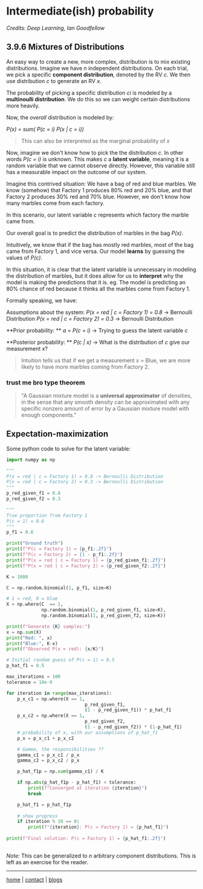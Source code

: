 # Intermediate(ish) probability

*Credits: Deep Learning, Ian Goodfellow*

## 3.9.6 Mixtures of Distributions

An easy way to create a new, more complex, distribution is to mix existing distributions. Imagine we have *n* independent distributions. On each trial, we pick a specific **component distribution**, denoted by the RV *c*. We then use distribution *c* to generate an RV *x*. 

The probability of picking a specific distribution *ci* is modeled by a **multinoulli distribution**. We do this so we can weight certain distributions more heavily.

Now, the *overall* distribution is modeled by:

*P(x) = sum( P(c = i) P(x | c = i))*

> This can also be interpreted as the marginal probability of *x*

Now, imagine we don't know how to pick the the distribution *c*. In other words *P(c = i)* is unknown. This makes *c* a **latent variable**, meaning it is a random variable that we cannot observe directly. However, this variable still has a measurable impact on the outcome of our system.

Imagine this contrived situation: 
We have a bag of red and blue marbles. We know (somehow) that Factory 1 produces 80% red and 20% blue, and that Factory 2 produces 30% red and 70% blue. However, we don't know how many marbles come from each factory.

In this scenario, our latent variable *c* represents which factory the marble came from. 

Our overall goal is to predict the distribution of marbles in the bag *P(x)*. 

Intuitively, we know that if the bag has mostly red marbles, most of the bag came from Factory 1, and vice versa. Our model **learns** by guessing the values of *P(c)*.

In this situation, it is clear that the latent variable is unnecessary in modeling the distribution of marbles, but it does allow for us to **interpret** why the model is making the predictions that it is. eg. The model is predicting an 80% chance of red because it thinks all the marbles come from Factory 1.

Formally speaking, we have:

Assumptions about the system:
*P(x = red | c = Factory 1) = 0.8* -> Bernoulli Distribution
*P(x = red | c = Factory 2) = 0.3* -> Bernoulli Distribution

**Prior probability: **
*a = P(c = i)* -> Trying to guess the latent variable *c*

**Posterior probability: **
*P(c | x)* -> What is the distribution of *c* give our measurement *x*?

> Intuition tells us that if we get a measurement *x* = Blue, we are more likely to have more marbles coming from Factory 2.

### trust me bro type theorem

> "A Gaussian mixture model is a **universal approximator** of densities, in the sense that any smooth density can be approximated with any specific nonzero amount of error by a Gaussian mixture model with enough components."

## Expectation-maximization

Some python code to solve for the latent variable:
```python
import numpy as np

"""
P(x = red | c = Factory 1) = 0.8 -> Bernoulli Distribution
P(x = red | c = Factory 2) = 0.3 -> Bernoulli Distribution
"""
p_red_given_f1 = 0.8
p_red_given_f2 = 0.3

"""
True proportion from Factory 1
P(c = 1) = 0.6
"""
p_f1 = 0.6

print("Ground truth")
print(f"P(c = Factory 1) = {p_f1:.2f}")
print(f"P(c = Factory 2) = {1 - p_f1:.2f}")
print(f"P(x = red | c = Factory 1) = {p_red_given_f1:.2f}")
print(f"P(x = red | c = Factory 2) = {p_red_given_f2:.2f}")

K = 1000

C = np.random.binomial(1, p_f1, size=K)

# 1 = red, 0 = blue
X = np.where(C  == 1, 
             np.random.binomial(1, p_red_given_f1, size=K), 
             np.random.binomial(1, p_red_given_f2, size=K))

print(f"Generate {K} samples:")
x = np.sum(X)
print("Red: ", x)
print("Blue:", K-x)
print(f"Observed P(x = red): {x/K}")

# Initial random guess of P(c = 1) = 0.5
p_hat_f1 = 0.5

max_iterations = 100
tolerance = 10e-9

for iteration in range(max_iterations):
    p_x_c1 = np.where(X == 1, 
                             p_red_given_f1, 
                             (1 - p_red_given_f1)) * p_hat_f1
    p_x_c2 = np.where(X == 1, 
                             p_red_given_f2, 
                             (1 - p_red_given_f2)) * (1-p_hat_f1)
    # probability of x, with our assumptions of p_hat_f1
    p_x = p_x_c1 + p_x_c2

    # Gamma, the responsibilities ??
    gamma_c1 = p_x_c1 / p_x
    gamma_c2 = p_x_c2 / p_x

    p_hat_f1p = np.sum(gamma_c1) / K

    if np.abs(p_hat_f1p - p_hat_f1) < tolerance:
        print(f"Converged at iteration {iteration}")
        break

    p_hat_f1 = p_hat_f1p
    
    # show progress
    if iteration % 10 == 0:
        print(f"{iteration}: P(c = Factory 1) = {p_hat_f1}")
        
print(f"Final solution: P(c = Factory 1) = {p_hat_f1:.2f}")
    
```

*Note:* This can be generalized to *n* arbitrary component distributions. This is left as an exercise for the reader.

---

[home](/index.html) | [contact](/contact.html) | [blogs](/blogs/index.html)